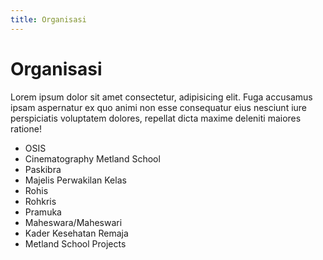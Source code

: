 ```yaml
---
title: Organisasi
---
```


  <h1>Organisasi</h1>
  <p>
    Lorem ipsum dolor sit amet consectetur, adipisicing elit. Fuga accusamus
    ipsam aspernatur ex quo animi non esse consequatur eius nesciunt iure
    perspiciatis voluptatem dolores, repellat dicta maxime deleniti maiores
    ratione!
  </p>
  <ul>
    <li>OSIS</li>
    <li>Cinematography Metland School</li>
    <li>Paskibra</li>
    <li>Majelis Perwakilan Kelas</li>
    <li>Rohis</li>
    <li>Rohkris</li>
    <li>Pramuka</li>
    <li>Maheswara/Maheswari</li>
    <li>Kader Kesehatan Remaja</li>
    <li>Metland School Projects</li>
  </ul>
